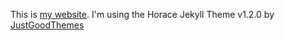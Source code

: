 This is [my website](https://flicstar.com/). I'm using the Horace Jekyll Theme v1.2.0 by [JustGoodThemes](https://jekyllthemes.io/theme/horace-blog-jekyll-theme)
